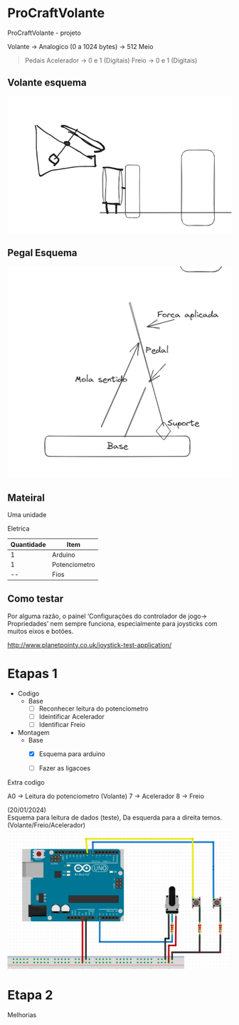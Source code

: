 # ProCraftVolante
ProCraftVolante - projeto

Volante -> Analogico (0 a 1024 bytes) -> 512 Meio

> Pedais
	 Acelerador -> 0 e 1 (Digitais)
	 Freio -> 0 e 1 (Digitais)


## Volante esquema

![Alt Text](./img/EsquemaVolante.png)

## Pegal Esquema
![Alt Text](./img/EsquemaPedais.png)


## Mateiral


Uma unidade

Eletrica

| Quantidade | Item |
| ---- | ---- |
| 1 | Arduino |
| 1 | Potenciometro |
| -- | Fios |

## Como testar

Por alguma razão, o painel ‘Configurações do controlador de jogo-> Propriedades’ nem sempre funciona, especialmente para joysticks com muitos eixos e botões.


http://www.planetpointy.co.uk/joystick-test-application/





# Etapas 1



- Codigo
	- Base
		- [ ] Reconhecer leitura do potenciometro
		- [ ] Ideintificar Acelerador
		- [ ] Identificar Freio
- Montagem
	- Base
		- [X] Esquema para arduino
		- [ ] Fazer as ligacoes



Extra codigo

A0 -> Leitura do potenciometro (Volante)
7 -> Acelerador 
8 -> Freio

(20/01/2024)<br>
Esquema para leitura de dados (teste),
Da esquerda para a direita temos. (Volante/Freio/Acelerador)
![Alt Text](./img/EsquemaV1.jpg)




# Etapa 2

Melhorias


